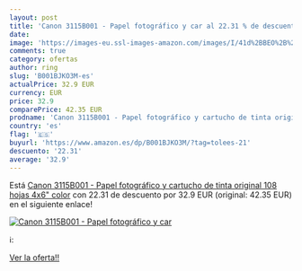 ```yaml
---
layout: post
title: 'Canon 3115B001 - Papel fotográfico y car al 22.31 % de descuento'
date: 
image: 'https://images-eu.ssl-images-amazon.com/images/I/41d%2BBEO%2B%2BgL._SL200_.jpg'
comments: true
category: ofertas
author: ring
slug: 'B001BJKO3M-es'
actualPrice: 32.9 EUR
currency: EUR
price: 32.9
comparePrice: 42.35 EUR
prodname: 'Canon 3115B001 - Papel fotográfico y cartucho de tinta original  108 hojas  4x6"   color'
country: 'es'
flag: '🇪🇸'
buyurl: 'https://www.amazon.es/dp/B001BJKO3M/?tag=tolees-21'
descuento: '22.31'
average: '32.9'
---
```


Está [Canon 3115B001 - Papel fotográfico y cartucho de tinta original  108 hojas  4x6"   color](https://www.amazon.es/dp/B001BJKO3M/?tag=tolees-21) con 22.31 de descuento por 32.9 EUR (original: 42.35 EUR) en el siguiente enlace!

[![Canon 3115B001 - Papel fotográfico y car](https://images-eu.ssl-images-amazon.com/images/I/41d%2BBEO%2B%2BgL._SL200_.jpg)](https://www.amazon.es/dp/B001BJKO3M/?tag=tolees-21)

ℹ️:


[Ver la oferta!!](https://www.amazon.es/dp/B001BJKO3M/?tag=tolees-21)

